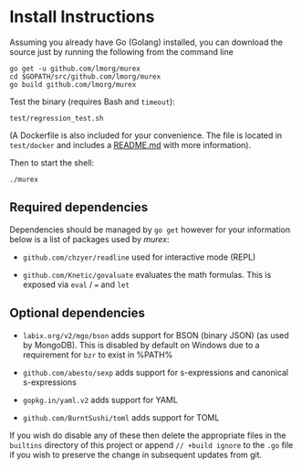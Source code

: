 # Install Instructions

Assuming you already have Go (Golang) installed, you can download the
source just by running the following from the command line

    go get -u github.com/lmorg/murex
    cd $GOPATH/src/github.com/lmorg/murex
    go build github.com/lmorg/murex

Test the binary (requires Bash and `timeout`):

    test/regression_test.sh

(A Dockerfile is also included for your convenience. The file is located
in `test/docker` and includes a [README.md](test/docker/README.md) with
more information).

Then to start the shell:

    ./murex

## Required dependencies

Dependencies should be managed by `go get` however for your information
below is a list of packages used by _murex_:

* `github.com/chzyer/readline` used for interactive mode (REPL)

* `github.com/Knetic/govaluate` evaluates the math formulas. This is
exposed via `eval` / `=` and `let`

## Optional dependencies

* `labix.org/v2/mgo/bson`  adds support for BSON (binary JSON) (as used
by MongoDB). This is disabled by default on Windows due to a requirement
for `bzr` to exist in %PATH%

* `github.com/abesto/sexp` adds support for s-expressions and canonical
s-expressions

* `gopkg.in/yaml.v2` adds support for YAML

* `github.com/BurntSushi/toml` adds support for TOML

If you wish do disable any of these then delete the appropriate files in
the `builtins` directory of this project or append `// +build ignore` to
the `.go` file if you wish to preserve the change in subsequent updates
from git.
